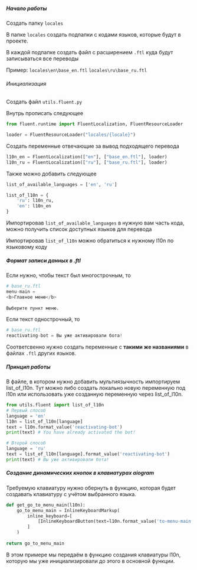 ##### Начало работы 
Создать  папку `locales`

В папке `locales` создать подпапки с кодами языков, которые будут в проекте. 

В каждой подпапке создать файл с расширением `.ftl` куда будут записываться все переводы

Пример:
`locales\en\base_en.ftl`
`locales\ru\base_ru.ftl`

###### Инициализация
Создать файл `utils.fluent.py`

Внутрь прописать следующее 
```Python
from fluent.runtime import FluentLocalization, FluentResourceLoader

loader = FluentResourceLoader("locales/{locale}")
```

Создать переменные отвечающие  за вывод подходящего  перевода 
```Python
l10n_en = FluentLocalization(["en"], ["base_en.ftl"], loader)
l10n_ru = FluentLocalization(["ru"], ["base_ru.ftl"], loader)
```
Также можно добавить  следующее
```Python
list_of_available_languages = ['en', 'ru']

list_of_l10n = {
    'ru': l10n_ru,
    'en': l10n_en
}
```
Импортировав `list_of_available_languages` в нужную вам часть кода, можно получить список доступных языков для перевода

Импортировав `list_of_l10n` можно обратиться к нужному l10n по языковому коду 

##### Формат записи данных в .ftl
Если нужно, чтобы текст был многострочным, то 
```python
# base_ru.ftl
menu-main =  
<b>Главное меню</b>  
  
Выберите пункт меню.
```

Если текст однострочный, то
```python
# base_ru.ftl
reactivating-bot = Вы уже активировали бота!
```

Соответсвенно нужно создать переменные с **такими же названиями** в файлах `.ftl`  других языков.
##### Принцип работы
В файле, в котором нужно  добавить  мультиязычность импортируем list_of_l10n. 
Тут можно либо создать локально новую переменную под l10n или использовать  уже созданную переменную через list_of_l10n.
```Python
from utils.fluent import list_of_l10n
# Первый способ
language = 'en'
l10n = list_of_l10n[language]
text = l10n.format_value('reactivating-bot')
print(text) # You have already activated the bot!

# Второй способ
language = 'ru'
text = list_of_l10n[language].format_value('reactivating-bot')
print(text) # Вы уже активировали бота!
```

##### Создание динамических кнопок в клавиатурах aiogram
Требуемую клавиатуру нужно обернуть в функцию, которая будет создавать клавиатуру с учётом выбранного языка.
```python
def get_go_to_menu_main(l10n):  
	go_to_menu_main = InlineKeyboardMarkup(  
		inline_keyboard=[  
			[InlineKeyboardButton(text=l10n.format_value('to-menu-main'), callback_data="menu_main")]  
		]  
	)  
	
return go_to_menu_main
```

В этом примере мы передаём в функцию создания клавиатуры l10n, которую мы уже инициализировали до этого в основной функции.
